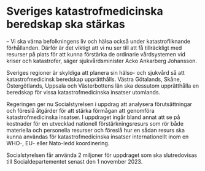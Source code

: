 # Sveriges katastrofmedicinska beredskap ska stärkas

– Vi ska värna befolkningens liv och hälsa också under katastrofliknande förhållanden. Därför är det viktigt att vi nu ser till att få tillräckligt med resurser på plats för att kunna förstärka de ordinarie vårdsystemen vid kriser och katastrofer, säger sjukvårdsminister Acko Ankarberg Johansson.

Sveriges regioner är skyldiga att planera sin hälso\- och sjukvård så att katastrofmedicinsk beredskap upprätthålls. Västra Götalands, Skåne, Östergötlands, Uppsala och Västerbottens län ska dessutom upprätthålla en beredskap för vissa katastrofmedicinska insatser utomlands.

Regeringen ger nu Socialstyrelsen i uppdrag att analysera förutsättningar och föreslå åtgärder för att stärka förmågan att genomföra katastrofmedicinska insatser. I uppdraget ingår bland annat att se på kostnader för en utvecklad nationell förstärkningsresurs som rör både materiella och personella resurser och föreslå hur en sådan resurs ska kunna användas för katastrofmedicinska insatser internationellt inom en WHO\-, EU\- eller Nato\-ledd koordinering.

Socialstyrelsen får använda 2 miljoner för uppdraget som ska slutredovisas till Socialdepartementet senast den 1 november 2023\.
